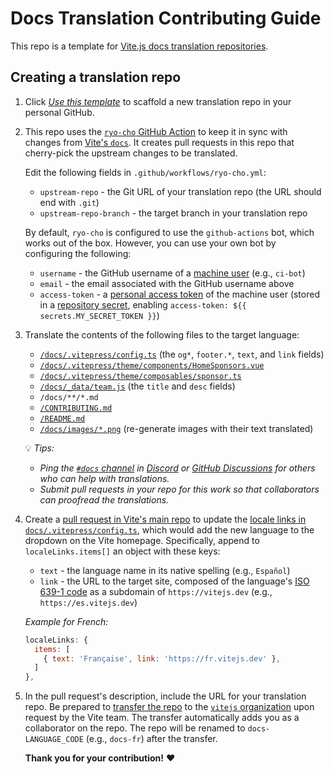 # Docs Translation Contributing Guide

This repo is a template for [Vite.js docs translation repositories](https://github.com/vitejs?q=docs).

## Creating a translation repo

1. Click [*Use this template*](https://github.com/tony19/vite-docs-template/generate) to scaffold a new translation repo in your personal GitHub.

2. This repo uses the [`ryo-cho` GitHub Action](https://github.com/vuejs-translations/ryu-cho) to keep it in sync with changes from [Vite's `docs`](https://github.com/vitejs/vite/tree/main/docs). It creates pull requests in this repo that cherry-pick the upstream changes to be translated.

   Edit the following fields in `.github/workflows/ryo-cho.yml`:

    * `upstream-repo` - the Git URL of your translation repo (the URL should end with `.git`)
    * `upstream-repo-branch` - the target branch in your translation repo

   By default, `ryo-cho` is configured to use the `github-actions` bot, which works out of the box. However, you can use your own bot by configuring the following:

    * `username` - the GitHub username of a [machine user](https://docs.github.com/en/developers/overview/managing-deploy-keys#machine-users) (e.g., `ci-bot`)
    * `email` - the email associated with the GitHub username above
    * `access-token` - a [personal access token](https://docs.github.com/en/authentication/keeping-your-account-and-data-secure/creating-a-personal-access-token) of the machine user (stored in a [repository secret](https://docs.github.com/en/actions/security-guides/encrypted-secrets#creating-encrypted-secrets-for-a-repository), enabling `access-token: ${{ secrets.MY_SECRET_TOKEN }}`)

3. Translate the contents of the following files to the target language:

    * [`/docs/.vitepress/config.ts`](/docs/.vitepress/config.ts) (the `og*`, `footer.*`, `text`, and `link` fields)
    * [`/docs/.vitepress/theme/components/HomeSponsors.vue`](/docs/.vitepress/theme/components/HomeSponsors.vue)
    * [`/docs/.vitepress/theme/composables/sponsor.ts`](/docs/.vitepress/theme/composables/sponsor.ts)
    * [`/docs/_data/team.js`](/docs/_data/team.js) (the `title` and `desc` fields)
    * `/docs/**/*.md`
    * [`/CONTRIBUTING.md`](/CONTRIBUTING.md)
    * [`/README.md`](/README.md)
    * [`/docs/images/*.png`](/docs/images/*.png`) (re-generate images with their text translated) <!-- TODO: How are these images generated? -->

   💡 *Tips:*

    * *Ping the [`#docs` channel](https://discord.com/channels/804011606160703521/855049073157341234) in [Discord](https://chat.vitejs.dev) or [GitHub Discussions](https://github.com/vitejs/vite/discussions/categories/general) for others who can help with translations.*
    * *Submit pull requests in your repo for this work so that collaborators can proofread the translations.*

4. Create a [pull request in Vite's main repo](https://github.com/vitejs/vite/pulls) to update the [locale links in `docs/.vitepress/config.ts`](https://github.com/vitejs/vite/blob/1e078ad1902ae980741d6920fc3a72d182fcf179/docs/.vitepress/config.ts#L55-L62), which would add the new language to the dropdown on the Vite homepage. Specifically, append to `localeLinks.items[]` an object with these keys:

    - `text` - the language name in its native spelling (e.g., `Español`)
    - `link` - the URL to the target site, composed of the language's [ISO 639-1 code](https://en.wikipedia.org/wiki/List_of_ISO_639-1_codes) as a subdomain of `https://vitejs.dev` (e.g., `https://es.vitejs.dev`)

    *Example for French:*

    ```js
    localeLinks: {
      items: [
        { text: 'Française', link: 'https://fr.vitejs.dev' },
      ]
    },
    ```

5. In the pull request's description, include the URL for your translation repo. Be prepared to [transfer the repo](https://docs.github.com/en/repositories/creating-and-managing-repositories/transferring-a-repository) to the [`vitejs` organization](https://github.com/vitejs) upon request by the Vite team. The transfer automatically adds you as a collaborator on the repo. The repo will be renamed to `docs-LANGUAGE_CODE` (e.g., `docs-fr`) after the transfer.

   **Thank you for your contribution!** ❤️